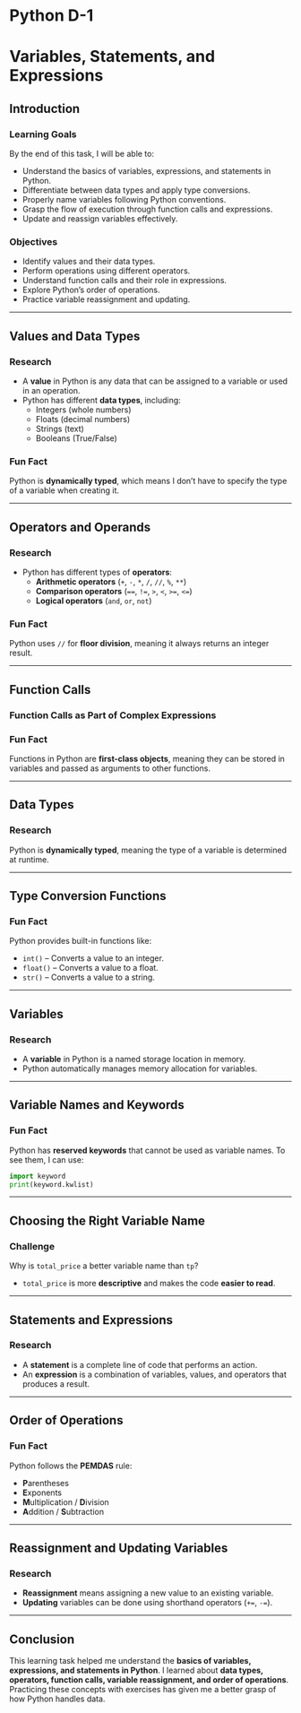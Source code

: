 # Python D-1
# Variables, Statements, and Expressions  

## **Introduction**  

### **Learning Goals**  
By the end of this task, I will be able to:  

- Understand the basics of variables, expressions, and statements in Python.  
- Differentiate between data types and apply type conversions.  
- Properly name variables following Python conventions.  
- Grasp the flow of execution through function calls and expressions.  
- Update and reassign variables effectively.  

### **Objectives**  
- Identify values and their data types.  
- Perform operations using different operators.  
- Understand function calls and their role in expressions.  
- Explore Python’s order of operations.  
- Practice variable reassignment and updating.  

---

## **Values and Data Types**  

### **Research**  
- A **value** in Python is any data that can be assigned to a variable or used in an operation.  
- Python has different **data types**, including:  
  - Integers (whole numbers)  
  - Floats (decimal numbers)  
  - Strings (text)  
  - Booleans (True/False)  

### **Fun Fact**  
Python is **dynamically typed**, which means I don’t have to specify the type of a variable when creating it.  

---

## **Operators and Operands**  

### **Research**  
- Python has different types of **operators**:  
  - **Arithmetic operators** (`+`, `-`, `*`, `/`, `//`, `%`, `**`)  
  - **Comparison operators** (`==`, `!=`, `>`, `<`, `>=`, `<=`)  
  - **Logical operators** (`and`, `or`, `not`)  

### **Fun Fact**  
Python uses `//` for **floor division**, meaning it always returns an integer result.  

---

## **Function Calls**  

### **Function Calls as Part of Complex Expressions**  

### **Fun Fact**  
Functions in Python are **first-class objects**, meaning they can be stored in variables and passed as arguments to other functions.  

---

## **Data Types**  

### **Research**  
Python is **dynamically typed**, meaning the type of a variable is determined at runtime.  

---

## **Type Conversion Functions**  

### **Fun Fact**  
Python provides built-in functions like:  
- `int()` – Converts a value to an integer.  
- `float()` – Converts a value to a float.  
- `str()` – Converts a value to a string.  

---

## **Variables**  

### **Research**  
- A **variable** in Python is a named storage location in memory.  
- Python automatically manages memory allocation for variables.  

---

## **Variable Names and Keywords**  

### **Fun Fact**  
Python has **reserved keywords** that cannot be used as variable names. To see them, I can use:  

```python
import keyword
print(keyword.kwlist)
```

---

## **Choosing the Right Variable Name**  

### **Challenge**  
Why is `total_price` a better variable name than `tp`?  
- `total_price` is more **descriptive** and makes the code **easier to read**.  

---

## **Statements and Expressions**  

### **Research**  
- A **statement** is a complete line of code that performs an action.  
- An **expression** is a combination of variables, values, and operators that produces a result.  

---

## **Order of Operations**  

### **Fun Fact**  
Python follows the **PEMDAS** rule:  
- **P**arentheses  
- **E**xponents  
- **M**ultiplication / **D**ivision  
- **A**ddition / **S**ubtraction  

---

## **Reassignment and Updating Variables**  

### **Research**  
- **Reassignment** means assigning a new value to an existing variable.  
- **Updating** variables can be done using shorthand operators (`+=`, `-=`).  

---

## **Conclusion**  

This learning task helped me understand the **basics of variables, expressions, and statements in Python**. I learned about **data types, operators, function calls, variable reassignment, and order of operations**. Practicing these concepts with exercises has given me a better grasp of how Python handles data.  
